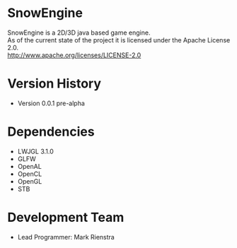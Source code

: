 # SnowEngine

SnowEngine is a 2D/3D java based game engine.  
As of the current state of the project it is licensed under the Apache License 2.0.  
http://www.apache.org/licenses/LICENSE-2.0

# Version History
* Version 0.0.1 pre-alpha

# Dependencies
* LWJGL 3.1.0
* GLFW
* OpenAL
* OpenCL
* OpenGL
* STB

# Development Team
* Lead Programmer: Mark Rienstra
